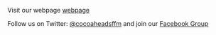 Visit our webpage
[webpage](https://cocoaheadsffm.github.io/cocoaheadsffm/)

Follow us on Twitter: [@cocoaheadsffm](https://twitter.com/cocoaheadsffm) and join our 
[Facebook Group](https://www.facebook.com/groups/cocoaheads.frankfurt/)



